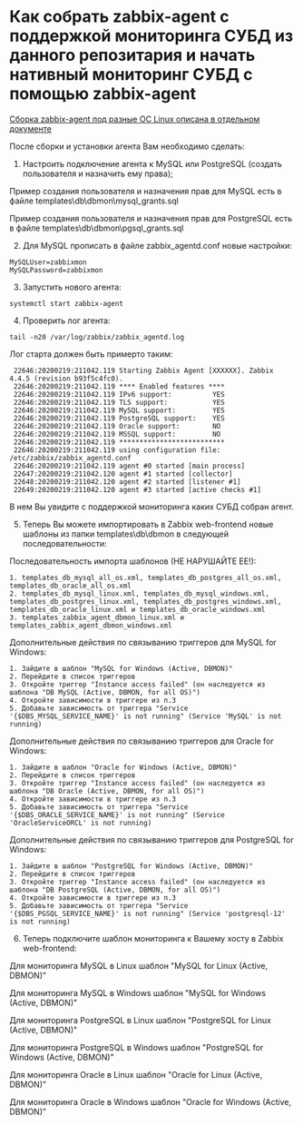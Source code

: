 # Как собрать zabbix-agent с поддержкой мониторинга СУБД из данного репозитария и начать нативный мониторинг СУБД с помощью zabbix-agent

[Сборка zabbix-agent под разные ОС Linux описана в отдельном документе](BUILD_DBMON.ru.md)

После сборки и установки агента Вам необходимо сделать:

1. Настроить подключение агента к MySQL или PostgreSQL (создать пользователя и назначить ему права);

Пример создания пользователя и назначения прав для MySQL есть в файле templates\db\dbmon\mysql_grants.sql

Пример создания пользователя и назначения прав для PostgreSQL есть в файле templates\db\dbmon\pgsql_grants.sql

2. Для MySQL прописать в файле zabbix_agentd.conf новые настройки:
~~~~
MySQLUser=zabbixmon
MySQLPassword=zabbixmon
~~~~

3. Запустить нового агента:
~~~~
systemctl start zabbix-agent
~~~~

4. Проверить лог агента:
~~~~
tail -n20 /var/log/zabbix/zabbix_agentd.log
~~~~

Лог старта должен быть примерто таким:
~~~~
 22646:20200219:211042.119 Starting Zabbix Agent [XXXXXX]. Zabbix 4.4.5 (revision b93f5c4fc0).
 22646:20200219:211042.119 **** Enabled features ****
 22646:20200219:211042.119 IPv6 support:          YES
 22646:20200219:211042.119 TLS support:           YES
 22646:20200219:211042.119 MySQL support:         YES
 22646:20200219:211042.119 PostgreSQL support:    YES
 22646:20200219:211042.119 Oracle support:        NO
 22646:20200219:211042.119 MSSQL support:         NO
 22646:20200219:211042.119 **************************
 22646:20200219:211042.119 using configuration file: /etc/zabbix/zabbix_agentd.conf
 22646:20200219:211042.119 agent #0 started [main process]
 22647:20200219:211042.120 agent #1 started [collector]
 22648:20200219:211042.120 agent #2 started [listener #1]
 22649:20200219:211042.120 agent #3 started [active checks #1]
~~~~

В нем Вы увидите с поддержкой мониторинга каких СУБД собран агент.

5. Теперь Вы можете импортировать в Zabbix web-frontend новые шаблоны из папки templates\db\dbmon в следующей последовательности:

Последовательность импорта шаблонов (НЕ НАРУШАЙТЕ ЕЕ!):
~~~~
1. templates_db_mysql_all_os.xml, templates_db_postgres_all_os.xml, templates_db_oracle_all_os.xml
2. templates_db_mysql_linux.xml, templates_db_mysql_windows.xml, templates_db_postgres_linux.xml, templates_db_postgres_windows.xml, templates_db_oracle_linux.xml и templates_db_oracle_windows.xml
3. templates_zabbix_agent_dbmon_linux.xml и templates_zabbix_agent_dbmon_windows.xml
~~~~

Дополнительные действия по связыванию триггеров для MySQL for Windows:
~~~~
1. Зайдите в шаблон "MySQL for Windows (Active, DBMON)"
2. Перейдите в список триггеров
3. Откройте триггер "Instance access failed" (он наследуется из шаблона "DB MySQL (Active, DBMON, for all OS)")
4. Откройте зависимости в триггере из п.3
5. Добавьте зависимость от триггера "Service '{$DBS_MYSQL_SERVICE_NAME}' is not running" (Service 'MySQL' is not running)
~~~~

Дополнительные действия по связыванию триггеров для Oracle for Windows:
~~~~
1. Зайдите в шаблон "Oracle for Windows (Active, DBMON)"
2. Перейдите в список триггеров
3. Откройте триггер "Instance access failed" (он наследуется из шаблона "DB Oracle (Active, DBMON, for all OS)")
4. Откройте зависимости в триггере из п.3
5. Добавьте зависимость от триггера "Service '{$DBS_ORACLE_SERVICE_NAME}' is not running" (Service 'OracleServiceORCL' is not running)
~~~~

Дополнительные действия по связыванию триггеров для PostgreSQL for Windows:
~~~~
1. Зайдите в шаблон "PostgreSQL for Windows (Active, DBMON)"
2. Перейдите в список триггеров
3. Откройте триггер "Instance access failed" (он наследуется из шаблона "DB PostgreSQL (Active, DBMON, for all OS)")
4. Откройте зависимости в триггере из п.3
5. Добавьте зависимость от триггера "Service '{$DBS_PGSQL_SERVICE_NAME}' is not running" (Service 'postgresql-12' is not running)
~~~~

6. Теперь подключите шаблон мониторинга к Вашему хосту в Zabbix web-frontend:

Для мониторинга MySQL в Linux шаблон "MySQL for Linux (Active, DBMON)"

Для мониторинга MySQL в Windows шаблон "MySQL for Windows (Active, DBMON)"

Для мониторинга PostgreSQL в Linux шаблон "PostgreSQL for Linux (Active, DBMON)"

Для мониторинга PostgreSQL в Windows шаблон "PostgreSQL for Windows (Active, DBMON)"

Для мониторинга Oracle в Linux шаблон "Oracle for Linux (Active, DBMON)"

Для мониторинга Oracle в Windows шаблон "Oracle for Windows (Active, DBMON)"


